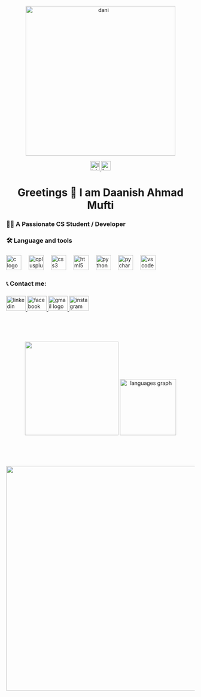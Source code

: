 <p align="center">
  <img src="https://github.com/user-attachments/assets/f87fe163-d38f-4955-9f30-0439f6dfdab1" alt="dani" width="400" height="400"/>
</p>

<div align="center">
  <!-- LinkedIn -->
  <a href="https://www.linkedin.com/in/daanish-mufti-1451a0290" target="_blank">
    <img src="https://img.shields.io/static/v1?message=LinkedIn&logo=linkedin&label=&color=0077B5&logoColor=white&labelColor=&style=for-the-badge" height="25" alt="linkedin logo" />
  </a>
  <!-- Facebook -->
  <a href="https://www.facebook.com/id=100073440296946" target="_blank">
    <img src="https://img.shields.io/static/v1?message=Facebook&logo=facebook&label=&color=0077B5&logoColor=white&labelColor=&style=for-the-badge" height="25" alt="facebook logo" />
  </a>
</div>

###

<h1 align="center">Greetings 👋 I am Daanish Ahmad Mufti</h1>

###

<h3 align="left">👩‍💻 A Passionate CS Student / Developer</h3>

###

<h3 align="left">🛠 Language and tools</h3>

###

<div align="left">
  <img src="https://cdn.jsdelivr.net/gh/devicons/devicon/icons/c/c-original.svg" height="40" alt="c logo" />
  <img width="12" />
  <img src="https://cdn.jsdelivr.net/gh/devicons/devicon/icons/cplusplus/cplusplus-original.svg" height="40" alt="cplusplus logo" />
  <img width="12" />
  <img src="https://cdn.jsdelivr.net/gh/devicons/devicon/icons/css3/css3-original.svg" height="40" alt="css3 logo" />
  <img width="12" />
  <img src="https://cdn.jsdelivr.net/gh/devicons/devicon/icons/html5/html5-original.svg" height="40" alt="html5 logo" />
  <img width="12" />
  <img src="https://cdn.jsdelivr.net/gh/devicons/devicon/icons/python/python-original.svg" height="40" alt="python logo" />
  <img width="12" />
  <img src="https://cdn.jsdelivr.net/gh/devicons/devicon/icons/pycharm/pycharm-original.svg" height="40" alt="pycharm logo" />
  <img width="12" />
  <img src="https://cdn.jsdelivr.net/gh/devicons/devicon/icons/vscode/vscode-original.svg" height="40" alt="vscode logo" />
</div>

###

<h3 align="left">📞 Contact me:</h3>

###

<div align="left">
  <!-- LinkedIn -->
  <a href="https://www.linkedin.com/in/daanish-mufti-1451a0290" target="_blank">
    <img src="https://raw.githubusercontent.com/maurodesouza/profile-readme-generator/master/src/assets/icons/social/linkedin/default.svg" width="52" height="40" alt="linkedin logo" />
  </a>
  <!-- Facebook -->
  <a href="https://www.facebook.com/id=100073440296946" target="_blank">
    <img src="https://raw.githubusercontent.com/maurodesouza/profile-readme-generator/master/src/assets/icons/social/facebook/default.svg" width="52" height="40" alt="facebook logo" />
  </a>
  <!-- Gmail -->
  <a href="mailto:daanishmufti@gmail.com" target="_blank">
    <img src="https://raw.githubusercontent.com/maurodesouza/profile-readme-generator/master/src/assets/icons/social/gmail/default.svg" width="52" height="40" alt="gmail logo" />
  </a>
  <!-- Instagram -->
  <a href="https://www.instagram.com/daanish_mufti/" target="_blank">
    <img src="https://raw.githubusercontent.com/maurodesouza/profile-readme-generator/master/src/assets/icons/social/instagram/default.svg" width="52" height="40" alt="instagram logo" />
  </a>
</div>

<br><br><br>

<div align="center">
<img src="https://github-readme-stats.vercel.app/api?username=daanishmufti&hide_title=false&hide_rank=false&show_icons=true&include_all_commits=true&count_private=true&disable_animations=false&theme=dracula&locale=en&hide_border=false" height="250" />

  <img src="https://github-readme-stats.vercel.app/api/top-langs?username=daanishmufti&locale=en&hide_title=false&layout=compact&card_width=320&langs_count=5&theme=dracula&hide_border=false&order=2" height="150" alt="languages graph" />
</div>

<br><br><br>

<div align="center">
  <img src="https://github.com/user-attachments/assets/ba8a9a90-e5dd-4792-bc79-70696bb12918" style="width: 600px; height: auto; margin-right: 800px;" />
</div>
